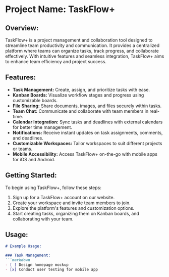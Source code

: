 # Project Name: TaskFlow+

## Overview:
TaskFlow+ is a project management and collaboration tool designed to streamline team productivity and communication. It provides a centralized platform where teams can organize tasks, track progress, and collaborate effectively. With intuitive features and seamless integration, TaskFlow+ aims to enhance team efficiency and project success.

## Features:
- **Task Management:** Create, assign, and prioritize tasks with ease.
- **Kanban Boards:** Visualize workflow stages and progress using customizable boards.
- **File Sharing:** Share documents, images, and files securely within tasks.
- **Team Chat:** Communicate and collaborate with team members in real-time.
- **Calendar Integration:** Sync tasks and deadlines with external calendars for better time management.
- **Notifications:** Receive instant updates on task assignments, comments, and deadlines.
- **Customizable Workspaces:** Tailor workspaces to suit different projects or teams.
- **Mobile Accessibility:** Access TaskFlow+ on-the-go with mobile apps for iOS and Android.

## Getting Started:
To begin using TaskFlow+, follow these steps:
1. Sign up for a TaskFlow+ account on our website.
2. Create your workspace and invite team members to join.
3. Explore the platform's features and customization options.
4. Start creating tasks, organizing them on Kanban boards, and collaborating with your team.

## Usage:
```markdown
# Example Usage:

### Task Management:
```markdown
- [ ] Design homepage mockup
- [x] Conduct user testing for mobile app
